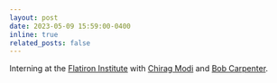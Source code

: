 ```yaml
---
layout: post
date: 2023-05-09 15:59:00-0400
inline: true
related_posts: false
---
```


Interning at the [Flatiron Institute](https://www.simonsfoundation.org/flatiron/) with [Chirag Modi](https://modichirag.github.io/) and [Bob Carpenter](https://bob-carpenter.github.io/).

